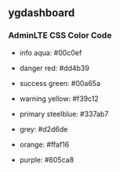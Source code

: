 <!-- NOTE.md is generated from NOTE.Rmd. -->
ygdashboard
-----------

### AdminLTE CSS Color Code

-   info aqua: \#00c0ef

-   danger red: \#dd4b39

-   success green: \#00a65a

-   warning yellow: \#f39c12

-   primary steelblue: \#337ab7

-   grey: \#d2d6de

-   orange: \#ffaf16

-   purple: \#605ca8
